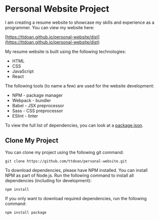 # Personal Website Project

I am creating a resume website to showcase my skills and experience as a programmer. You can view my website here:

[https://ttdoan.github.io/personal-website/dist](https://ttdoan.github.io/personal-website/dist)

My resume website is built using the following technologies:

- HTML
- CSS
- JavaScript
- React

The following tools (to name a few) are used for the website development:

- NPM - package manager
- Webpack - bundler
- Babel - JSX preprocessor
- Sass - CSS preprocessor
- ESlint - linter

To view the full list of dependencies, you can look at a [package.json](./package.json).

## Clone My Project

You can clone my project using the following git command:

```
git clone https://github.com/ttdoan/personal-website.git
```

To download dependencies, please have NPM installed. You can install NPM as part of Node.js. Run the following command to install all dependencies (including for development):

```
npm install
```

If you only want to download required dependencies, run the following command:

```
npm install package
```
